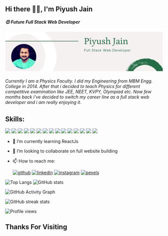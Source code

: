 ## Hi there 👋🏻, I'm Piyush Jain
##### 😍 Future Full Stack Web Developer
![Future Full Stack Web Developer](https://github.com/piyushmbm45/piyushmbm45/blob/main/Piyush%20Jain%20(2).png)

###### Currently I am a Physics Faculty. I did my Engineering from MBM Engg. College in 2014. After that i decided to teach Physics for different competitive examination like JEE, NEET, KVPY, Olympiad etc. Now few months back i've decided to switch my career line as a full stack web developer and i am really enjoying it.

## Skills:
<img src="https://img.icons8.com/color/48/4a90e2/html-5--v1.png"/>  <img src="https://img.icons8.com/color/48/4a90e2/css3.png"/>  <img src="https://img.icons8.com/color/48/000000/javascript--v2.png"/>  <img src="https://img.icons8.com/color/48/000000/nodejs.png"/>  <img src="https://img.icons8.com/color/48/000000/mongodb.png"/>  <img src="https://img.icons8.com/color/48/000000/json.png"/>  <img src="https://img.icons8.com/color/48/000000/npm.png"/> <img src="https://img.icons8.com/color/48/000000/bootstrap.png"/>  <img src="https://img.icons8.com/color/48/000000/python--v2.png"/>  <img src="https://img.icons8.com/color/48/000000/mysql-logo.png"/> <img src="https://img.icons8.com/color/48/000000/heroku.png"/>  <img src="https://img.icons8.com/dusk/64/000000/postman-api.png"/>  <img src="https://img.icons8.com/bubbles/64/000000/api.png"/>  <img src="https://img.icons8.com/color/48/000000/git.png"/>  <img src="https://img.icons8.com/color/48/000000/github--v3.png"/>


- 🌱 I’m currently learning ReactJs 
- 👯 I’m looking to collaborate on full website building 
- 📫 How to reach me:

    [<img src="https://img.icons8.com/color/48/000000/github.png" alt='github' height='40'>](https://github.com/piyushmbm45)   [<img src="https://img.icons8.com/color/48/000000/linkedin.png" alt='linkedin' height='40'>](https://www.linkedin.com/in/piyush-jain-mbm/)   [<img src="https://img.icons8.com/fluent/48/000000/instagram-new.png" alt='instagram' height='40'>](https://www.instagram.com/just-psj/)   [<img src='https://cdn.jsdelivr.net/npm/simple-icons@3.0.1/icons/pexels.svg' alt='pexels' height='40'>](https://www.pexels.com/@piyush-jain-961964)  

![Top Langs](https://github-readme-stats.vercel.app/api/top-langs/?username=piyushmbm45)    ![GitHub stats](https://github-readme-stats.vercel.app/api?username=piyushmbm45&show_icons=true)  

![GitHub Activity Graph](https://activity-graph.herokuapp.com/graph?username=piyushmbm45)     

![GitHub streak stats](https://github-readme-streak-stats.herokuapp.com/?user=piyushmbm45)  

![Profile views](https://gpvc.arturio.dev/piyushmbm45)  

## Thanks For Visiting
